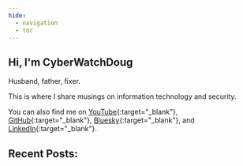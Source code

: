 ```yaml
---
hide:
  - navigation
  - toc
---
```


## Hi, I'm CyberWatchDoug

Husband, father, fixer.

This is where I share musings on information technology and security.

You can also find me on [YouTube](https://www.youtube.com/@cyberwatchdoug){:target="_blank"}, [GitHub](https://github.com/cyberwatchdoug){:target="_blank"}, [Bluesky](https://bsky.app/profile/cyberwatchdoug.com){:target="_blank"}, and [LinkedIn](https://linkedin.com/in/cyberwatchdoug){:target="_blank"}.

## Recent Posts:
